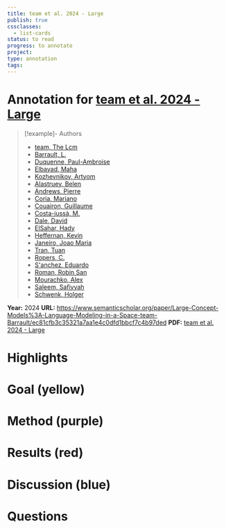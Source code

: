 ```yaml
---
title: team et al. 2024 - Large
publish: true
cssclasses:
  - list-cards
status: to read
progress: to annotate
project:
type: annotation
tags:
---
```

# Annotation for [team et al. 2024 - Large](Papers/References/team%20et%20al.%202024%20-%20Large)

> [!example]- Authors
> - [team, The Lcm](team%2C%20The%20Lcm)
> - [Barrault, L.](Barrault%2C%20L.)
> - [Duquenne, Paul-Ambroise](Duquenne%2C%20Paul-Ambroise)
> - [Elbayad, Maha](Elbayad%2C%20Maha)
> - [Kozhevnikov, Artyom](Kozhevnikov%2C%20Artyom)
> - [Alastruey, Belen](Alastruey%2C%20Belen)
> - [Andrews, Pierre](Andrews%2C%20Pierre)
> - [Coria, Mariano](Coria%2C%20Mariano)
> - [Couairon, Guillaume](Couairon%2C%20Guillaume)
> - [Costa-jussà, M.](Costa-juss%C3%A0%2C%20M.)
> - [Dale, David](Dale%2C%20David)
> - [ElSahar, Hady](ElSahar%2C%20Hady)
> - [Heffernan, Kevin](Heffernan%2C%20Kevin)
> - [Janeiro, Joao Maria](Janeiro%2C%20Joao%20Maria)
> - [Tran, Tuan](Tran%2C%20Tuan)
> - [Ropers, C.](Ropers%2C%20C.)
> - [S'anchez, Eduardo](S'anchez%2C%20Eduardo)
> - [Roman, Robin San](Roman%2C%20Robin%20San)
> - [Mourachko, Alex](Mourachko%2C%20Alex)
> - [Saleem, Safiyyah](Saleem%2C%20Safiyyah)
> - [Schwenk, Holger](Schwenk%2C%20Holger)

**Year:** 2024
**URL:** https://www.semanticscholar.org/paper/Large-Concept-Models%3A-Language-Modeling-in-a-Space-team-Barrault/ec81cfb3c35321a7aa1e4c0dfd1bbcf7c4b97ded
**PDF:** [team et al. 2024 - Large](Papers/PDFs/team%20et%20al.%202024%20-%20Large%20Concept%20Models%20Language%20Modeling%20in%20a%20Sentence%20Representation%20Space.pdf)

# Highlights


# Goal (yellow)


# Method (purple)


# Results (red)


# Discussion (blue)


# Questions

